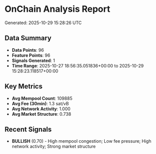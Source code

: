 # OnChain Analysis Report
Generated: 2025-10-29 15:28:26 UTC

## Data Summary
- **Data Points**: 96
- **Feature Points**: 96
- **Signals Generated**: 1
- **Time Range**: 2025-10-27 18:56:35.051836+00:00 to 2025-10-29 15:28:23.118517+00:00

## Key Metrics
- **Avg Mempool Count**: 109885
- **Avg Fee (30min)**: 1.3 sat/vB
- **Avg Network Activity**: 1.000
- **Avg Market Structure**: 0.738

## Recent Signals
- **BULLISH** (0.70) - High mempool congestion; Low fee pressure; High network activity; Strong market structure
